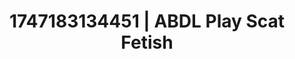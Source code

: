 ---
categories:
- Sensual teasing
- AI sensuality
- Gender-fluid lovers
- POV erotica
- Whispers of pleasure
image: /assets/images/1747183134451.jpg
layout: post
seo:
  description: Featured content with artistic ABDL Play, Scat Fetish. HD images available.
  keywords: ABDL Play, Scat Fetish
  og_image: /assets/images/1747183134451.jpg
  schema_type: VisualArtwork
tags:
- ABDL Play
- Scat Fetish
- '#1747183134451'
title: 1747183134451 | ABDL Play Scat Fetish
---